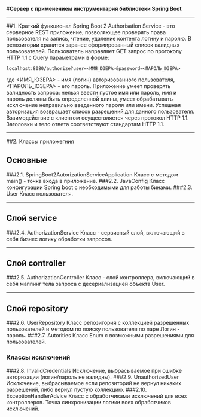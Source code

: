#**Сервер с применением инструментария библиотеки Spring Boot**
___
##1. Краткий функционал
Spring Boot 2 Authorisation Service - это серверное REST приложение,
позволяющее проверять права пользователя на запись, чтение, удаление контента логину и паролю.
В репозитории хранится заранее сформированный список валидных пользователей.
Пользователь направляет GET запрос по протоколу HTTP 1.1 с Query параметрами в форме:

    localhost:8080/authorize?user=<ИМЯ_ЮЗЕРА>&password=<ПАРОЛЬ_ЮЗЕРА>
где <ИМЯ_ЮЗЕРА> - имя (логин) авторизованного пользователя, <ПАРОЛЬ_ЮЗЕРА> - его пароль.
Приложение умеет проверять валидность запроса: нельзя ввести пустое имя или пароль,
имя и пароль должны быть определенной длины,
умеет обрабатывать исключение неправильно введенного пароля или имени.
Успешная авторизация возвращает список разрешений для данного пользователя.
Взаимодействие с клиентом осуществляется через протокол HTTP 1.1.
Заголовки и тело ответа соответствуют стандартам HTTP 1.1.
___
##2. Классы приложегния
## Основные
###2.1. SpringBoot2AutorizationServiceApplication
Класс с методом main() - точка входа в приложение.
###2.2. JavaConfig
Класс конфигурации Spring boot с необходимыми для работы бинами.
###2.3. User
Класс пользователя.
___
## Слой service
###2.4. AuthorizationService
Класс - сервисный слой, включающий в себя бизнес логику обработки запросов.
___
## Слой controller
###2.5. AuthorizationController
Класс - слой контроллера, включающий в себя маппинг тела запроса с десериализацией объекта User.
___
## Слой repository
###2.6. UserRepository
Класс репозитория с коллекцией разрешенных пользователей и методом по поиску пользователя по паре Логин - пароль.
###2.7. Autorities
Класс Enum с возможными разрешениями для пользователей.
### Классы исключений
###2.8. InvalidCredentials
Исключение, выбрасываемое при ошибке авторизации (логин/пароль не валидны).
###2.9. UnauthorizedUser
Исключение, выбрасываемое если репозиторий не вернул никаких разрешений, либо вернул пустую коллекцию.
###2.10. ExceptionHandlerAdvice
Класс c обработчиками исключений для всех контроллеров. Точка синхронизации логики всех обработчиков исключений.